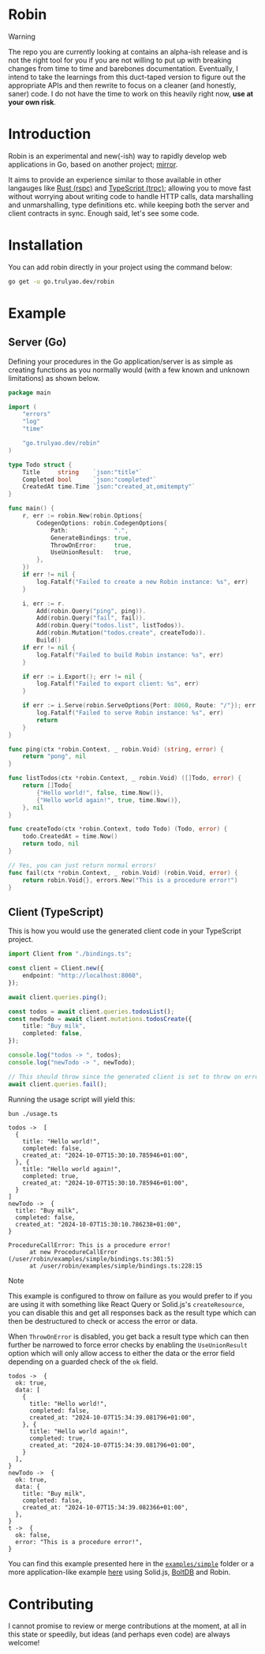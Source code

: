 # Robin

> [!WARNING]
> The repo you are currently looking at contains an alpha-ish release and is not the right tool for you if you are not willing to put up with breaking changes from time to time and barebones documentation.
> Eventually, I intend to take the learnings from this duct-taped version to figure out the appropriate APIs and then rewrite to focus on a cleaner (and honestly, saner) code. I do not have the time to work on this heavily right now, **use at your own risk**.

# Introduction

Robin is an experimental and new(-ish) way to rapidly develop web applications in Go, based on another project; [mirror](https://github.com/aosasona/mirror).

It aims to provide an experience similar to those available in other langauges like [Rust (rspc)](https://rspc.dev) and [TypeScript (trpc)](https://trpc.io); allowing you to move fast without worrying about writing code to handle HTTP calls, data marshalling and unmarshalling, type definitions etc. while keeping both the server and client contracts in sync. Enough said, let's see some code.

# Installation

You can add robin directly in your project using the command below:

```sh
go get -u go.trulyao.dev/robin
```

# Example

## Server (Go)

Defining your procedures in the Go application/server is as simple as creating functions as you normally would (with a few known and unknown limitations) as shown below.

```go
package main

import (
	"errors"
	"log"
	"time"

	"go.trulyao.dev/robin"
)

type Todo struct {
	Title     string    `json:"title"`
	Completed bool      `json:"completed"`
	CreatedAt time.Time `json:"created_at,omitempty"`
}

func main() {
	r, err := robin.New(robin.Options{
		CodegenOptions: robin.CodegenOptions{
			Path:             ".",
			GenerateBindings: true,
			ThrowOnError:     true,
			UseUnionResult:   true,
		},
	})
	if err != nil {
		log.Fatalf("Failed to create a new Robin instance: %s", err)
	}

	i, err := r.
		Add(robin.Query("ping", ping)).
		Add(robin.Query("fail", fail)).
		Add(robin.Query("todos.list", listTodos)).
		Add(robin.Mutation("todos.create", createTodo)).
		Build()
	if err != nil {
		log.Fatalf("Failed to build Robin instance: %s", err)
	}

	if err := i.Export(); err != nil {
		log.Fatalf("Failed to export client: %s", err)
	}

	if err := i.Serve(robin.ServeOptions{Port: 8060, Route: "/"}); err != nil {
		log.Fatalf("Failed to serve Robin instance: %s", err)
		return
	}
}

func ping(ctx *robin.Context, _ robin.Void) (string, error) {
	return "pong", nil
}

func listTodos(ctx *robin.Context, _ robin.Void) ([]Todo, error) {
	return []Todo{
		{"Hello world!", false, time.Now()},
		{"Hello world again!", true, time.Now()},
	}, nil
}

func createTodo(ctx *robin.Context, todo Todo) (Todo, error) {
	todo.CreatedAt = time.Now()
	return todo, nil
}

// Yes, you can just return normal errors!
func fail(ctx *robin.Context, _ robin.Void) (robin.Void, error) {
	return robin.Void{}, errors.New("This is a procedure error!")
}
```

## Client (TypeScript)

This is how you would use the generated client code in your TypeScript project.

```typescript
import Client from "./bindings.ts";

const client = Client.new({
	endpoint: "http://localhost:8060",
});

await client.queries.ping();

const todos = await client.queries.todosList();
const newTodo = await client.mutations.todosCreate({
	title: "Buy milk",
	completed: false,
});

console.log("todos -> ", todos);
console.log("newTodo -> ", newTodo);

// This should throw since the generated client is set to throw on errors
await client.queries.fail();
```

Running the usage script will yield this:

```sh
bun ./usage.ts
```

```text
todos ->  [
  {
    title: "Hello world!",
    completed: false,
    created_at: "2024-10-07T15:30:10.785946+01:00",
  }, {
    title: "Hello world again!",
    completed: true,
    created_at: "2024-10-07T15:30:10.785946+01:00",
  }
]
newTodo ->  {
  title: "Buy milk",
  completed: false,
  created_at: "2024-10-07T15:30:10.786238+01:00",
}

ProcedureCallError: This is a procedure error!
      at new ProcedureCallError (/user/robin/examples/simple/bindings.ts:301:5)
      at /user/robin/examples/simple/bindings.ts:228:15
```

> [!NOTE]
> This example is configured to throw on failure as you would prefer to if you are using it with something like React Query or Solid.js's `createResource`, you can disable this and get all responses back as the result type which can then be destructured to check or access the error or data.

When `ThrowOnError` is disabled, you get back a result type which can then further be narrowed to force error checks by enabling the `UseUnionResult` option which will only allow access to either the data or the error field depending on a guarded check of the `ok` field.

```text
todos ->  {
  ok: true,
  data: [
    {
      title: "Hello world!",
      completed: false,
      created_at: "2024-10-07T15:34:39.081796+01:00",
    }, {
      title: "Hello world again!",
      completed: true,
      created_at: "2024-10-07T15:34:39.081796+01:00",
    }
  ],
}
newTodo ->  {
  ok: true,
  data: {
    title: "Buy milk",
    completed: false,
    created_at: "2024-10-07T15:34:39.082366+01:00",
  },
}
t ->  {
  ok: false,
  error: "This is a procedure error!",
}
```

You can find this example presented here in the [`examples/simple`](./examples/simple) folder or a more application-like example [here](https://github.com/aosasona/robin-todo) using Solid.js, [BoltDB](https://github.com/etcd-io/bbolt) and Robin.

# Contributing

I cannot promise to review or merge contributions at the moment, at all in this state or speedily, but ideas (and perhaps even code) are always welcome!
